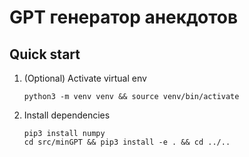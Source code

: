 # GPT генератор анекдотов

## Quick start
1. (Optional) Activate virtual env
    ```shell
    python3 -m venv venv && source venv/bin/activate
    ```
2. Install dependencies
    ```shell
    pip3 install numpy
    cd src/minGPT && pip3 install -e . && cd ../..
    ```